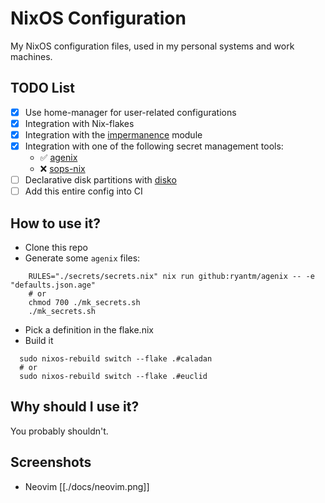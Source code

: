 # NixOS Configuration

My NixOS configuration files, used in my personal systems and work machines.

## TODO List

   - [X] Use home-manager for user-related configurations
   - [X] Integration with Nix-flakes
   - [X] Integration with the [impermanence](https://github.com/nix-community/impermanence) module
   - [X] Integration with one of the following secret management tools:
     - :white_check_mark: [agenix](https://github.com/ryantm/agenix) 
     - :x: [sops-nix](https://github.com/Mic92/sops-nix)
   - [ ] Declarative disk partitions with [disko](https://github.com/nix-community/disko) 
   - [ ] Add this entire config into CI

## How to use it?

   - Clone this repo
   - Generate some `agenix` files:
```shell
    RULES="./secrets/secrets.nix" nix run github:ryantm/agenix -- -e "defaults.json.age"
    # or
    chmod 700 ./mk_secrets.sh
    ./mk_secrets.sh
```
   - Pick a definition in the flake.nix
   - Build it

```shell
  sudo nixos-rebuild switch --flake .#caladan
  # or
  sudo nixos-rebuild switch --flake .#euclid
```

## Why should I use it?

You probably shouldn't.

## Screenshots

- Neovim
[[./docs/neovim.png]]
